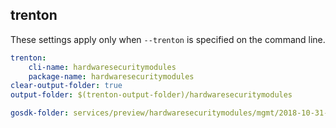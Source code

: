 
## trenton

These settings apply only when `--trenton` is specified on the command line.

``` yaml $(trenton)
trenton:
    cli-name: hardwaresecuritymodules
    package-name: hardwaresecuritymodules
clear-output-folder: true
output-folder: $(trenton-output-folder)/hardwaresecuritymodules
```

```yaml $(tag)=='package-2018-10' && $(trenton)
gosdk-folder: services/preview/hardwaresecuritymodules/mgmt/2018-10-31-preview/hardwaresecuritymodules
```
